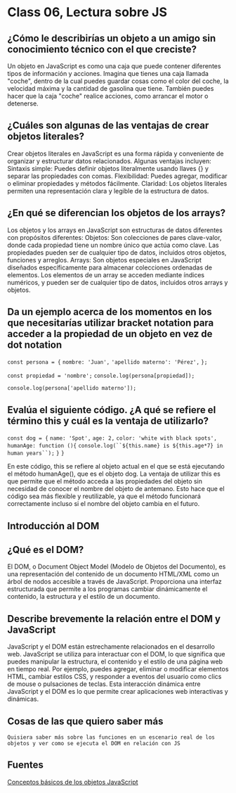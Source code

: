# **Class 06, Lectura sobre JS**

## ¿Cómo le describirías un objeto a un amigo sin conocimiento técnico con el que creciste?

Un objeto en JavaScript es como una caja que puede contener diferentes tipos de información y acciones. Imagina que tienes una caja llamada "coche", dentro de la cual puedes guardar cosas como el color del coche, la velocidad máxima y la cantidad de gasolina que tiene. También puedes hacer que la caja "coche" realice acciones, como arrancar el motor o detenerse.

## ¿Cuáles son algunas de las ventajas de crear objetos literales?

Crear objetos literales en JavaScript es una forma rápida y conveniente de organizar y estructurar datos relacionados. Algunas ventajas incluyen:
Sintaxis simple: Puedes definir objetos literalmente usando llaves {} y separar las propiedades con comas.
Flexibilidad: Puedes agregar, modificar o eliminar propiedades y métodos fácilmente.
Claridad: Los objetos literales permiten una representación clara y legible de la estructura de datos.

## ¿En qué se diferencian los objetos de los arrays?

Los objetos y los arrays en JavaScript son estructuras de datos diferentes con propósitos diferentes:
Objetos: Son colecciones de pares clave-valor, donde cada propiedad tiene un nombre único que actúa como clave. Las propiedades pueden ser de cualquier tipo de datos, incluidos otros objetos, funciones y arreglos.
Arrays: Son objetos especiales en JavaScript diseñados específicamente para almacenar colecciones ordenadas de elementos. Los elementos de un array se acceden mediante índices numéricos, y pueden ser de cualquier tipo de datos, incluidos otros arrays y objetos.

## Da un ejemplo acerca de los momentos en los que necesitarías utilizar bracket notation para acceder a la propiedad de un objeto en vez de dot notation

`const persona = {`
    `nombre: 'Juan',`
    `'apellido materno': 'Pérez',`
`};`

`const propiedad = 'nombre';`
`console.log(persona[propiedad]);`

`console.log(persona['apellido materno']);`

## Evalúa el siguiente código. ¿A qué se refiere el término this y cuál es la ventaja de utilizarlo?

`const dog = {`
  `name: 'Spot',`
  `age: 2,`
  `color: 'white with black spots',`
  `humanAge: function (){`
    `console.log(``${this.name} is ${this.age*7} in human years``);`
  `}`
`}`

En este código, this se refiere al objeto actual en el que se está ejecutando el método humanAge(), que es el objeto dog. La ventaja de utilizar this es que permite que el método acceda a las propiedades del objeto sin necesidad de conocer el nombre del objeto de antemano. Esto hace que el código sea más flexible y reutilizable, ya que el método funcionará correctamente incluso si el nombre del objeto cambia en el futuro.

## **Introducción al DOM**

## ¿Qué es el DOM?

El DOM, o Document Object Model (Modelo de Objetos del Documento), es una representación del contenido de un documento HTML/XML como un árbol de nodos accesible a través de JavaScript. Proporciona una interfaz estructurada que permite a los programas cambiar dinámicamente el contenido, la estructura y el estilo de un documento.

## Describe brevemente la relación entre el DOM y JavaScript

JavaScript y el DOM están estrechamente relacionados en el desarrollo web. JavaScript se utiliza para interactuar con el DOM, lo que significa que puedes manipular la estructura, el contenido y el estilo de una página web en tiempo real. Por ejemplo, puedes agregar, eliminar o modificar elementos HTML, cambiar estilos CSS, y responder a eventos del usuario como clics de mouse o pulsaciones de teclas. Esta interacción dinámica entre JavaScript y el DOM es lo que permite crear aplicaciones web interactivas y dinámicas.

## Cosas de las que quiero saber más

    Quisiera saber más sobre las funciones en un escenario real de los objetos y ver como se ejecuta el DOM en relación con JS

## Fuentes

[Conceptos básicos de los objetos JavaScript](https://developer.mozilla.org/es/docs/Learn/JavaScript/Objects/Basics#establecer_miembros_de_objetos)

